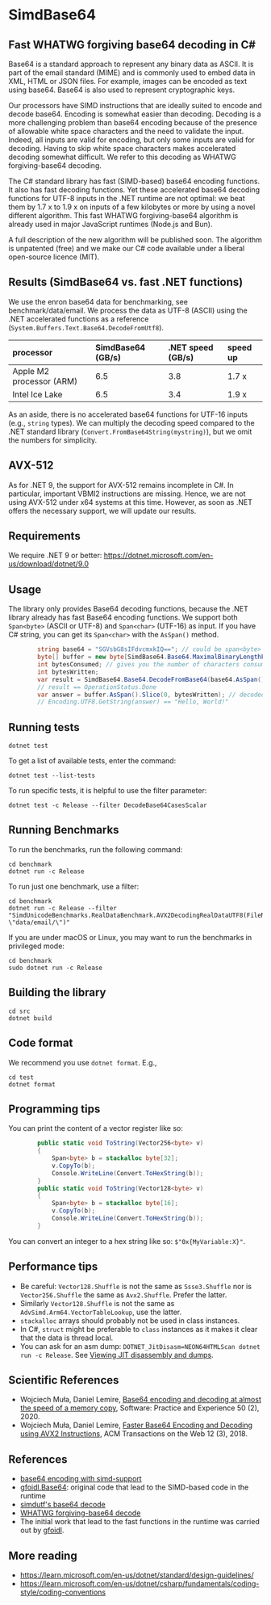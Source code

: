 # SimdBase64
## Fast WHATWG forgiving base64 decoding in C#

Base64 is a standard approach to represent any binary data as ASCII. It is part of the email
standard (MIME) and is commonly used to embed data in XML, HTML or JSON files. For example,
images can be encoded as text using base64. Base64 is also used to represent cryptographic keys.

Our processors have SIMD instructions that are ideally suited to encode and decode base64.
Encoding is somewhat easier than decoding. Decoding is a more challenging problem than base64 encoding because
of the presence of allowable white space characters and the need to validate the input. Indeed, all
inputs are valid for encoding, but only some inputs are valid for decoding. Having to skip white space 
characters makes accelerated decoding somewhat difficult. We refer to this decoding as WHATWG forgiving-base64 decoding.

The C# standard library has fast (SIMD-based) base64 encoding functions. It also has fast decoding
functions. Yet these accelerated base64 decoding functions for UTF-8 inputs in the .NET runtime are not optimal: 
we beat them by 1.7 x to 1.9 x on inputs of a few kilobytes or more by using a novel different algorithm.
This fast WHATWG forgiving-base64 algorithm is already used in major JavaScript runtimes (Node.js and Bun).

A full description of the new algorithm will be published soon. The algorithm is unpatented (free) and we make our
C# code available under a liberal open-source licence (MIT).


## Results (SimdBase64 vs. fast .NET functions)

We use the enron base64 data for benchmarking, see benchmark/data/email.
We process the data as UTF-8 (ASCII) using the .NET accelerated functions
as a reference (`System.Buffers.Text.Base64.DecodeFromUtf8`).


| processor       | SimdBase64 (GB/s) | .NET speed (GB/s) | speed up |
|:----------------|:------------------------|:-------------------|:-------------------|
| Apple M2 processor (ARM)   | 6.5                      | 3.8               | 1.7 x |
| Intel Ice Lake   | 6.5                      | 3.4              | 1.9 x |


As an aside, there is no accelerated base64 functions for UTF-16 inputs (e.g., `string` types). 
We can multiply the decoding speed compared to the .NET standard library (`Convert.FromBase64String(mystring)`),
but we omit the numbers for simplicity.

## AVX-512

As for .NET 9, the support for AVX-512 remains incomplete in C#. In particular, important
VBMI2 instructions are missing. Hence, we are not using AVX-512 under x64 systems at this time.
However, as soon as .NET offers the necessary support, we will update our results.

## Requirements

We require .NET 9 or better: https://dotnet.microsoft.com/en-us/download/dotnet/9.0

## Usage

The library only provides Base64 decoding functions, because the .NET library already has
fast Base64 encoding functions. We support both `Span<byte>` (ASCII or UTF-8) and
`Span<char>` (UTF-16) as input. If you have C# string, you can get its `Span<char>` with
the `AsSpan()` method.

```c#
        string base64 = "SGVsbG8sIFdvcmxkIQ=="; // could be span<byte> in UTF-8 as well
        byte[] buffer = new byte[SimdBase64.Base64.MaximalBinaryLengthFromBase64(base64.AsSpan())];
        int bytesConsumed; // gives you the number of characters consumed
        int bytesWritten;
        var result = SimdBase64.Base64.DecodeFromBase64(base64.AsSpan(), buffer, out bytesConsumed, out bytesWritten, false); // false is for regular base64, true for base64url
        // result == OperationStatus.Done
        var answer = buffer.AsSpan().Slice(0, bytesWritten); // decoded result
        // Encoding.UTF8.GetString(answer) == "Hello, World!"
```

## Running tests

```
dotnet test
```

To get a list of available tests, enter the command:

```
dotnet test --list-tests
```

To run specific tests, it is helpful to use the filter parameter:

```
dotnet test -c Release --filter DecodeBase64CasesScalar
```

## Running Benchmarks

To run the benchmarks, run the following command:
```
cd benchmark
dotnet run -c Release
```

To run just one benchmark, use a filter:

```
cd benchmark
dotnet run -c Release --filter "SimdUnicodeBenchmarks.RealDataBenchmark.AVX2DecodingRealDataUTF8(FileName: \"data/email/\")"
```

If you are under macOS or Linux, you may want to run the benchmarks in privileged mode:

```
cd benchmark
sudo dotnet run -c Release
```

## Building the library

```
cd src
dotnet build
```

## Code format

We recommend you use `dotnet format`. E.g.,

```
cd test
dotnet format
```

## Programming tips

You can print the content of a vector register like so:

```C#
        public static void ToString(Vector256<byte> v)
        {
            Span<byte> b = stackalloc byte[32];
            v.CopyTo(b);
            Console.WriteLine(Convert.ToHexString(b));
        }
        public static void ToString(Vector128<byte> v)
        {
            Span<byte> b = stackalloc byte[16];
            v.CopyTo(b);
            Console.WriteLine(Convert.ToHexString(b));
        }
```

You can convert an integer to a hex string like so: `$"0x{MyVariable:X}"`.

## Performance tips

- Be careful: `Vector128.Shuffle` is not the same as `Ssse3.Shuffle` nor is  `Vector256.Shuffle` the same as `Avx2.Shuffle`. Prefer the latter.
- Similarly `Vector128.Shuffle` is not the same as `AdvSimd.Arm64.VectorTableLookup`, use the latter.
- `stackalloc` arrays should probably not be used in class instances.
- In C#, `struct` might be preferable to `class` instances as it makes it clear that the data is thread local.
- You can ask for an asm dump: `DOTNET_JitDisasm=NEON64HTMLScan dotnet run -c Release`.  See [Viewing JIT disassembly and dumps](https://github.com/dotnet/runtime/blob/main/docs/design/coreclr/jit/viewing-jit-dumps.md).

## Scientific References

- Wojciech Muła, Daniel Lemire, [Base64 encoding and decoding at almost the speed of a memory copy](https://arxiv.org/abs/1910.05109), Software: Practice and Experience 50 (2), 2020.
- Wojciech Muła, Daniel Lemire, [Faster Base64 Encoding and Decoding using AVX2 Instructions](https://arxiv.org/abs/1704.00605), ACM Transactions on the Web 12 (3), 2018.

## References

- [base64 encoding with simd-support](https://github.com/dotnet/runtime/issues/27433)
- [gfoidl.Base64](https://github.com/gfoidl/Base64): original code that lead to the SIMD-based code in the runtime
- [simdutf's base64 decode](https://github.com/simdutf/simdutf/blob/74126531454de9b06388cb2de78b18edbfcfbe3d/src/westmere/sse_base64.cpp#L337)
- [WHATWG forgiving-base64 decode](https://infra.spec.whatwg.org/#forgiving-base64-decode)
- The initial work that lead to the fast functions in the runtime was carried out by [gfoidl](https://github.com/gfoidl/Base64). 

## More reading 

- https://learn.microsoft.com/en-us/dotnet/standard/design-guidelines/
- https://learn.microsoft.com/en-us/dotnet/csharp/fundamentals/coding-style/coding-conventions
